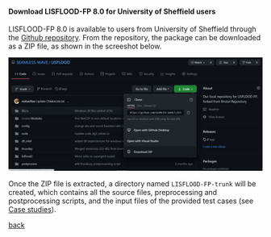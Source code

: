#### Download LISFLOOD-FP 8.0 for University of Sheffield users

LISFLOOD-FP 8.0 is available to users from University of Sheffield through the [Github repository](https://github.com/SEAMLESS-WAVE/LISFLOOD-FP). From the repository, the package can be downloaded as a ZIP file, as shown in the screeshot below. 

![Image](/Figures/download1.png)

Once the ZIP file is extracted, a directory named `LISFLOOD-FP-trunk` will be created, which contains all the source files, preprocessing and postprocessing scripts, and the input files of the provided test cases (see [Case studies](/LISFLOOD8.0.md)). 

[back](/LISFLOOD8.0.md)
